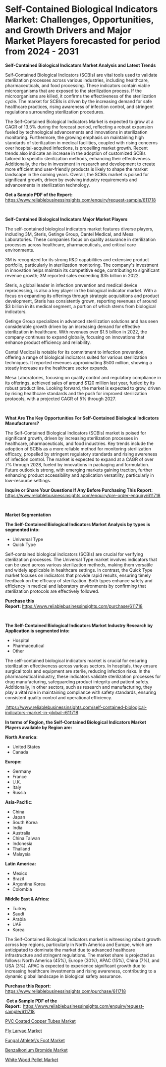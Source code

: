<p><h1>Self-Contained Biological Indicators Market: Challenges, Opportunities, and Growth Drivers and Major Market Players forecasted for period from 2024 - 2031</h1></p><p><strong>Self-Contained Biological Indicators Market Analysis and Latest Trends</strong></p>
<p><p>Self-Contained Biological Indicators (SCBIs) are vital tools used to validate sterilization processes across various industries, including healthcare, pharmaceuticals, and food processing. These indicators contain viable microorganisms that are exposed to the sterilization process. If the microorganisms are killed, it confirms the effectiveness of the sterilization cycle. The market for SCBIs is driven by the increasing demand for safe healthcare practices, rising awareness of infection control, and stringent regulations surrounding sterilization procedures.</p><p>The Self-Contained Biological Indicators Market is expected to grow at a CAGR of 13.5% during the forecast period, reflecting a robust expansion fueled by technological advancements and innovations in sterilization monitoring. Furthermore, the growing emphasis on maintaining high standards of sterilization in medical facilities, coupled with rising concerns over hospital-acquired infections, is propelling market growth. Recent trends also indicate an increase in the adoption of customized SCBIs tailored to specific sterilization methods, enhancing their effectiveness. Additionally, the rise in investment in research and development to create more efficient and user-friendly products is likely to shape the market landscape in the coming years. Overall, the SCBIs market is poised for significant growth, driven by evolving industry requirements and advancements in sterilization technology.</p></p>
<p><strong>Get a Sample PDF of the Report:&nbsp;</strong> <a href="https://www.reliablebusinessinsights.com/enquiry/request-sample/611718?utm_campaign=1109&utm_medium=2&utm_source=Github&utm_content=ia&utm_term=10122024&utm_id=self-contained-biological-indicators">https://www.reliablebusinessinsights.com/enquiry/request-sample/611718</a></p>
<p>&nbsp;</p>
<p><strong>Self-Contained Biological Indicators Major Market Players</strong></p>
<p><p>The self-contained biological indicators market features diverse players, including 3M, Steris, Getinge Group, Cantel Medical, and Mesa Laboratories. These companies focus on quality assurance in sterilization processes across healthcare, pharmaceuticals, and critical care environments.</p><p>3M is recognized for its strong R&D capabilities and extensive product portfolio, particularly in sterilization monitoring. The company's investment in innovation helps maintain its competitive edge, contributing to significant revenue growth; 3M reported sales exceeding $35 billion in 2022.</p><p>Steris, a global leader in infection prevention and medical device reprocessing, is also a key player in the biological indicator market. With a focus on expanding its offerings through strategic acquisitions and product development, Steris has consistently grown, reporting revenues of around $3 billion in its medical segment, a portion of which stems from biological indicators.</p><p>Getinge Group specializes in advanced sterilization solutions and has seen considerable growth driven by an increasing demand for effective sterilization in healthcare. With revenues over $1.5 billion in 2022, the company continues to expand globally, focusing on innovations that enhance product efficiency and reliability.</p><p>Cantel Medical is notable for its commitment to infection prevention, offering a range of biological indicators suited for various sterilization techniques. It reported revenues approximating $500 million, showing a steady increase as the healthcare sector expands.</p><p>Mesa Laboratories, focusing on quality control and regulatory compliance in its offerings, achieved sales of around $120 million last year, fueled by its robust product line. Looking forward, the market is expected to grow, driven by rising healthcare standards and the push for improved sterilization protocols, with a projected CAGR of 5% through 2027.</p></p>
<p>&nbsp;</p>
<p><strong>What Are The Key Opportunities For Self-Contained Biological Indicators Manufacturers?</strong></p>
<p><p>The Self-Contained Biological Indicators (SCBIs) market is poised for significant growth, driven by increasing sterilization processes in healthcare, pharmaceuticals, and food industries. Key trends include the adoption of SCBIs as a more reliable method for monitoring sterilization efficacy, propelled by stringent regulatory standards and rising awareness of infection control. The market is expected to expand at a CAGR of over 7% through 2028, fueled by innovations in packaging and formulation. Future outlook is strong, with emerging markets gaining traction, further enhancing product accessibility and application versatility, particularly in low-resource settings.</p></p>
<p><strong>Inquire or Share Your Questions If Any Before Purchasing This Report:</strong> <a href="https://www.reliablebusinessinsights.com/enquiry/pre-order-enquiry/611718?utm_campaign=1109&utm_medium=2&utm_source=Github&utm_content=ia&utm_term=10122024&utm_id=self-contained-biological-indicators">https://www.reliablebusinessinsights.com/enquiry/pre-order-enquiry/611718</a></p>
<p>&nbsp;</p>
<p><strong>Market Segmentation</strong></p>
<p><strong>The Self-Contained Biological Indicators Market Analysis by types is segmented into:</strong></p>
<p><ul><li>Universal Type</li><li>Quick Type</li></ul></p>
<p><p>Self-contained biological indicators (SCBIs) are crucial for verifying sterilization processes. The Universal Type market involves indicators that can be used across various sterilization methods, making them versatile and widely applicable in healthcare settings. In contrast, the Quick Type market focuses on indicators that provide rapid results, ensuring timely feedback on the efficacy of sterilization. Both types enhance safety and efficiency in medical and laboratory environments by confirming that sterilization protocols are effectively followed.</p></p>
<p><strong>Purchase this Report:&nbsp;</strong><a href="https://www.reliablebusinessinsights.com/purchase/611718?utm_campaign=1109&utm_medium=2&utm_source=Github&utm_content=ia&utm_term=10122024&utm_id=self-contained-biological-indicators">https://www.reliablebusinessinsights.com/purchase/611718</a></p>
<p>&nbsp;</p>
<p><strong>The Self-Contained Biological Indicators Market Industry Research by Application is segmented into:</strong></p>
<p><ul><li>Hospital</li><li>Pharmaceutical</li><li>Other</li></ul></p>
<p><p>The self-contained biological indicators market is crucial for ensuring sterilization effectiveness across various sectors. In hospitals, they ensure surgical tools and equipment are sterile, reducing infection risks. In the pharmaceutical industry, these indicators validate sterilization processes for drug manufacturing, safeguarding product integrity and patient safety. Additionally, in other sectors, such as research and manufacturing, they play a vital role in maintaining compliance with safety standards, ensuring consistent quality control and operational efficiency.</p></p>
<p><a href="https://www.reliablebusinessinsights.com/self-contained-biological-indicators-market-in-global-r611718?utm_campaign=1109&utm_medium=2&utm_source=Github&utm_content=ia&utm_term=10122024&utm_id=self-contained-biological-indicators">&nbsp;https://www.reliablebusinessinsights.com/self-contained-biological-indicators-market-in-global-r611718</a></p>
<p><strong>In terms of Region, the Self-Contained Biological Indicators Market Players available by Region are:</strong></p>
<p>
    <p> <strong> North America: </strong>
        <ul>
            <li>United States</li>
            <li>Canada</li>
        </ul>
        </p> 
    <p> <strong> Europe: </strong>
        <ul>
            <li>Germany</li>
            <li>France</li>
            <li>U.K.</li>
            <li>Italy</li>
            <li>Russia</li>
        </ul>
        </p> 
    <p> <strong> Asia-Pacific: </strong>
        <ul>
            <li>China</li>
            <li>Japan</li>
            <li>South Korea</li>
            <li>India</li>
            <li>Australia</li>
            <li>China Taiwan</li>
            <li>Indonesia</li>
            <li>Thailand</li>
            <li>Malaysia</li>
        </ul>
        </p> 
    <p> <strong> Latin America: </strong>
        <ul>
            <li>Mexico</li>
            <li>Brazil</li>
            <li>Argentina Korea</li>
            <li>Colombia</li>
        </ul>
        </p> 
    <p> <strong> Middle East & Africa: </strong>
        <ul>
            <li>Turkey</li>
            <li>Saudi</li>
            <li>Arabia</li>
            <li>UAE</li>
            <li>Korea</li>
        </ul>
    </p>
    </p>
<p><p>The Self-Contained Biological Indicators market is witnessing robust growth across key regions, particularly in North America and Europe, which are anticipated to dominate the market due to advanced healthcare infrastructure and stringent regulations. The market share is projected as follows: North America (45%), Europe (30%), APAC (15%), China (7%), and USA (3%). APAC is expected to experience significant growth due to increasing healthcare investments and rising awareness, contributing to a dynamic global landscape in biological safety assurance.</p></p>
<p><strong>Purchase this Report: </strong><a href="https://www.reliablebusinessinsights.com/purchase/611718?utm_campaign=1109&utm_medium=2&utm_source=Github&utm_content=ia&utm_term=10122024&utm_id=self-contained-biological-indicators">https://www.reliablebusinessinsights.com/purchase/611718</a></p>
<p>&nbsp;<strong>Get a Sample PDF of the Report:&nbsp;&nbsp;</strong><a href="https://www.reliablebusinessinsights.com/enquiry/request-sample/611718?utm_campaign=1109&utm_medium=2&utm_source=Github&utm_content=ia&utm_term=10122024&utm_id=self-contained-biological-indicators">https://www.reliablebusinessinsights.com/enquiry/request-sample/611718</a></p>
<p><strong></strong></p>
<p><p><a href="https://www.linkedin.com/pulse/th-score-market-0ptye?utm_campaign=1109&utm_medium=2&utm_source=Github&utm_content=ia&utm_term=10122024&utm_id=self-contained-biological-indicators">PVC Coated Copper Tubes Market</a></p><p><a href="https://www.linkedin.com/pulse/detailed-report-fly-larvae-market-value-segments-growth-forecasted-dtele?utm_campaign=1109&utm_medium=2&utm_source=Github&utm_content=ia&utm_term=10122024&utm_id=self-contained-biological-indicators">Fly Larvae Market</a></p><p><a href="https://github.com/mcfred89/Market-Research-Report-List-1/blob/main/fungal-athletes-foot-market.md?utm_campaign=1109&utm_medium=2&utm_source=Github&utm_content=ia&utm_term=10122024&utm_id=self-contained-biological-indicators">Fungal Athlete\'s Foot Market</a></p><p><a href="https://www.linkedin.com/pulse/futur-trend-quest-sl8ue?utm_campaign=1109&utm_medium=2&utm_source=Github&utm_content=ia&utm_term=10122024&utm_id=self-contained-biological-indicators">Benzalkonium Bromide Market</a></p><p><a href="https://www.linkedin.com/pulse/th-score-market-0ptye?utm_campaign=1109&utm_medium=2&utm_source=Github&utm_content=ia&utm_term=10122024&utm_id=self-contained-biological-indicators">White Wood Pellet Market</a></p></p>